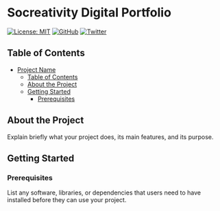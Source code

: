 # Socreativity Digital Portfolio

[![License: MIT](https://img.shields.io/badge/License-MIT-yellow.svg)](LICENSE)
[![GitHub](https://img.shields.io/badge/GitHub-Mrgraphics215-Red.svg)](https://github.com/your-username)
[![Twitter](https://img.shields.io/twitter/follow/Socreativity1)](https://twitter.com/Socreativity1)
## Table of Contents

- [Project Name](#project-name)
  - [Table of Contents](#table-of-contents)
  - [About the Project](#about-the-project)
  - [Getting Started](#getting-started)
    - [Prerequisites](#prerequisites)


## About the Project

Explain briefly what your project does, its main features, and its purpose.

## Getting Started

### Prerequisites

List any software, libraries, or dependencies that users need to have installed before they can use your project.

